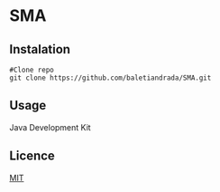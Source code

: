 # SMA

## Instalation

```git
#Clone repo
git clone https://github.com/baletiandrada/SMA.git
```

## Usage

Java Development Kit

## Licence
[MIT](https://choosealicense.com/licenses/mit/)
